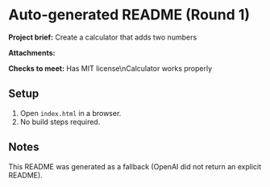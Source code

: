 # Auto-generated README (Round 1)

**Project brief:** Create a calculator that adds two numbers

**Attachments:**


**Checks to meet:**
Has MIT license\nCalculator works properly

## Setup
1. Open `index.html` in a browser.
2. No build steps required.

## Notes
This README was generated as a fallback (OpenAI did not return an explicit README).